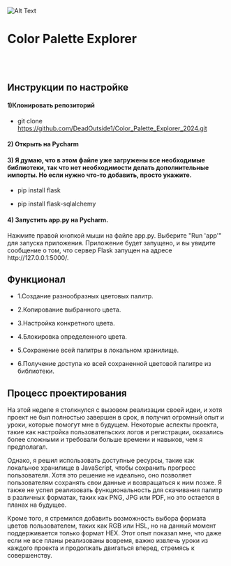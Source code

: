 ![Alt Text](https://media.giphy.com/media/vFKqnCdLPNOKc/giphy.gif)

<h1>Color Palette Explorer</h1>
<br>

<br>
<h2>Инструкции по настройке</h2>
<h4>1)Клонировать репозиторий</h4>

- git clone https://github.com/DeadOutside1/Color_Palette_Explorer_2024.git

<h4>2) Открыть на Pycharm</h4>
<h4>3) Я думаю, что в этом файле уже загружены все необходимые библиотеки, так что нет необходимости делать дополнительные импорты. Но если нужно что-то добавить, просто укажите.</h4>

- pip install flask

- pip install flask-sqlalchemy

<h4>4) Запустить app.py на Pycharm.</h4> 
Нажмите правой кнопкой мыши на файле app.py.
Выберите "Run 'app'" для запуска приложения.
Приложение будет запущено, и вы увидите сообщение о том, что сервер Flask запущен на адресе http://127.0.0.1:5000/.

<h2>Функционал</h2>

- 1.Создание разнообразных цветовых палитр.

- 2.Копирование выбранного цвета.

- 3.Настройка конкретного цвета.

- 4.Блокировка определенного цвета.

- 5.Сохранение всей палитры в локальном хранилище.

- 6.Получение доступа ко всей сохраненной цветовой палитре из библиотеки.

<h2>Процесс проектирования</h2>
На этой неделе я столкнулся с вызовом реализации своей идеи, и хотя проект не был полностью завершен в срок, я получил огромный опыт и уроки, которые помогут мне в будущем. Некоторые аспекты проекта, такие как настройка пользовательских логов и регистрации, оказались более сложными и требовали больше времени и навыков, чем я предполагал.

Однако, я решил использовать доступные ресурсы, такие как локальное хранилище в JavaScript, чтобы сохранить прогресс пользователя. Хотя это решение не идеально, оно позволяет пользователям сохранять свои данные и возвращаться к ним позже. Я также не успел реализовать функциональность для скачивания палитр в различных форматах, таких как PNG, JPG или PDF, но это остается в планах на будущее.

Кроме того, я стремился добавить возможность выбора формата цветов пользователем, таких как RGB или HSL, но на данный момент поддерживается только формат HEX. Этот опыт показал мне, что даже если не все планы реализованы вовремя, важно извлечь уроки из каждого проекта и продолжать двигаться вперед, стремясь к совершенству.
<h2></h2>



